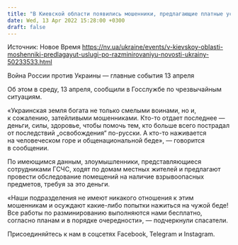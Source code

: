 ```yaml
---
title: "В Киевской области появились мошенники, предлагающие платные услуги по «разминированию» — ГСЧС"
date: Wed, 13 Apr 2022 15:28:00 +0300
draft: false
---
```

Источник: Новое Время https://nv.ua/ukraine/events/v-kievskoy-oblasti-moshenniki-predlagayut-uslugi-po-razminirovaniyu-novosti-ukrainy-50233533.html


Война России против Украины — главные события 13 апреля

Об этом в среду, 13 апреля, сообщили в Госслужбе по чрезвычайным ситуациям.

«Украинская земля богата не только смелыми воинами, но и, к сожалению, затейливыми мошенниками. Кто-то отдает последнее — деньги, силы, здоровье, чтобы помочь тем, кто больше всего пострадал от последствий „освобождения“ по-русски. А кто-то наживается на человеческом горе и общенациональной беде», — говорится в сообщении.

По имеющимся данным, злоумышленники, представляющиеся сотрудниками ГСЧС, ходят по домам местных жителей и предлагают провести обследование помещений на наличие взрывоопасных предметов, требуя за это деньги.

«Наши подразделения не имеют никакого отношения к этим мошенникам и осуждают какие-либо попытки нажиться на чужой беде! Все работы по разминированию выполняются нами бесплатно, согласно планам и в порядке очередности», — подчеркнули спасатели.

Присоединяйтесь к нам в соцсетях Facebook, Telegram и Instagram.
